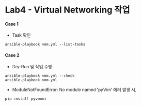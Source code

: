# Lab4 - Virtual Networking 작업

#### Case 1

- Task 확인

```
ansible-playbook vmm.yml --list-tasks
```

#### Case 2

- Dry-Run 및 작업 수행

```
ansible-playbook vmm.yml --check
ansible-playbook vmm.yml 
```

- ModuleNotFoundError: No module named 'pyVim' 에러 발생 시,

```
pip install pyvmomi
```
